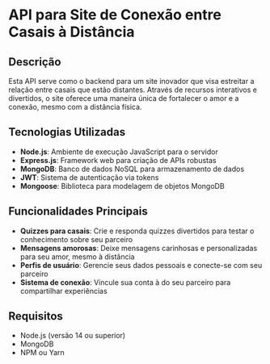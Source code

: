 # API para Site de Conexão entre Casais à Distância

## Descrição
Esta API serve como o backend para um site inovador que visa estreitar a relação entre casais que estão distantes. Através de recursos interativos e divertidos, o site oferece uma maneira única de fortalecer o amor e a conexão, mesmo com a distância física.

## Tecnologias Utilizadas
- **Node.js**: Ambiente de execução JavaScript para o servidor
- **Express.js**: Framework web para criação de APIs robustas
- **MongoDB**: Banco de dados NoSQL para armazenamento de dados
- **JWT**: Sistema de autenticação via tokens
- **Mongoose**: Biblioteca para modelagem de objetos MongoDB

## Funcionalidades Principais
- **Quizzes para casais**: Crie e responda quizzes divertidos para testar o conhecimento sobre seu parceiro
- **Mensagens amorosas**: Deixe mensagens carinhosas e personalizadas para seu amor, mesmo à distância
- **Perfis de usuário**: Gerencie seus dados pessoais e conecte-se com seu parceiro
- **Sistema de conexão**: Vincule sua conta à do seu parceiro para compartilhar experiências

## Requisitos
- Node.js (versão 14 ou superior)
- MongoDB
- NPM ou Yarn